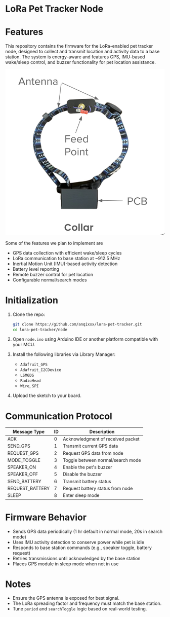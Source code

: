 LoRa Pet Tracker Node 
=========

Features
=========
This repository contains the firmware for the LoRa-enabled pet tracker node, designed to collect and transmit location and activity data to a base station. The system is energy-aware and features GPS, IMU-based wake/sleep control, and buzzer functionality for pet location assistance.

![Pet Node Hardware](images/collar.png)

Some of the features we plan to implement are
- GPS data collection with efficient wake/sleep cycles  
- LoRa communication to base station at ~912.5 MHz  
- Inertial Motion Unit (IMU)-based activity detection  
- Battery level reporting  
- Remote buzzer control for pet location  
- Configurable normal/search modes

Initialization
=========

1. Clone the repo:
   ```bash
   git clone https://github.com/anqixxx/lora-pet-tracker.git
   cd lora-pet-tracker/node
   ```

2. Open `node.ino` using Arduino IDE or another platform compatible with your MCU.

3. Install the following libraries via Library Manager:
   - `Adafruit_GPS`
   - `Adafruit_I2CDevice`
   - `LSM6DS`
   - `RadioHead`
   - `Wire`, `SPI`

4. Upload the sketch to your board.


Communication Protocol
=========

| Message Type       | ID  | Description                        |
|--------------------|-----|------------------------------------|
| ACK                | 0   | Acknowledgment of received packet  |
| SEND_GPS           | 1   | Transmit current GPS data          |
| REQUEST_GPS        | 2   | Request GPS data from node         |
| MODE_TOGGLE        | 3   | Toggle between normal/search mode  |
| SPEAKER_ON         | 4   | Enable the pet's buzzer            |
| SPEAKER_OFF        | 5   | Disable the buzzer                 |
| SEND_BATTERY       | 6   | Transmit battery status            |
| REQUEST_BATTERY    | 7   | Request battery status from node   |
| SLEEP              | 8   | Enter sleep mode                   |


Firmware Behavior
=========
- Sends GPS data periodically (1 hr default in normal mode, 20s in search mode)
- Uses IMU activity detection to conserve power while pet is idle
- Responds to base station commands (e.g., speaker toggle, battery request)
- Retries transmissions until acknowledged by the base station
- Places GPS module in sleep mode when not in use

Notes
=========
- Ensure the GPS antenna is exposed for best signal.
- The LoRa spreading factor and frequency must match the base station.
- Tune `period` and `searchToggle` logic based on real-world testing.
